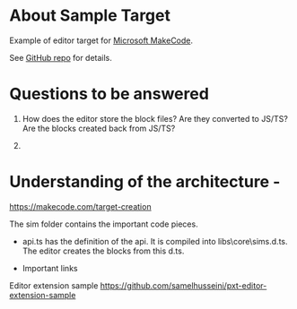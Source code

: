 # About Sample Target

Example of editor target for [Microsoft MakeCode](https://makecode.com/).

See [GitHub repo](https://github.com/Microsoft/pxt-sample) for details.

# Questions to be answered

1. How does the editor store the block files? Are they converted to JS/TS? Are the blocks created back from JS/TS?

2. 

# Understanding of the architecture -

https://makecode.com/target-creation

The sim folder contains the important code pieces.
* api.ts has the definition of the api. It is compiled into libs\core\sims.d.ts. The editor creates the blocks from this d.ts.

* Important links

Editor extension sample https://github.com/samelhusseini/pxt-editor-extension-sample

